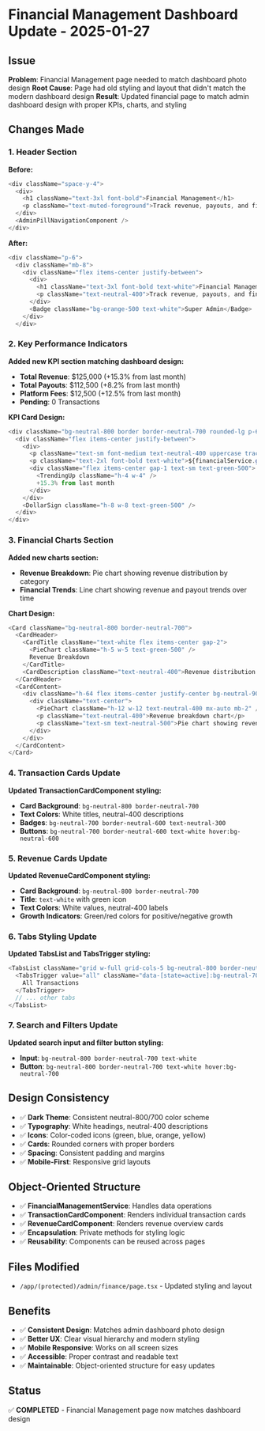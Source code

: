 # Financial Management Dashboard Update - 2025-01-27

## Issue
**Problem**: Financial Management page needed to match dashboard photo design
**Root Cause**: Page had old styling and layout that didn't match the modern dashboard design
**Result**: Updated financial page to match admin dashboard design with proper KPIs, charts, and styling

## Changes Made

### 1. Header Section
**Before:**
```typescript
<div className="space-y-4">
  <div>
    <h1 className="text-3xl font-bold">Financial Management</h1>
    <p className="text-muted-foreground">Track revenue, payouts, and financial analytics</p>
  </div>
  <AdminPillNavigationComponent />
</div>
```

**After:**
```typescript
<div className="p-6">
  <div className="mb-8">
    <div className="flex items-center justify-between">
      <div>
        <h1 className="text-3xl font-bold text-white">Financial Management</h1>
        <p className="text-neutral-400">Track revenue, payouts, and financial analytics</p>
      </div>
      <Badge className="bg-orange-500 text-white">Super Admin</Badge>
    </div>
  </div>
```

### 2. Key Performance Indicators
**Added new KPI section matching dashboard design:**
- **Total Revenue**: $125,000 (+15.3% from last month)
- **Total Payouts**: $112,500 (+8.2% from last month)  
- **Platform Fees**: $12,500 (+12.5% from last month)
- **Pending**: 0 Transactions

**KPI Card Design:**
```typescript
<div className="bg-neutral-800 border border-neutral-700 rounded-lg p-6">
  <div className="flex items-center justify-between">
    <div>
      <p className="text-sm font-medium text-neutral-400 uppercase tracking-wide">Total Revenue</p>
      <p className="text-2xl font-bold text-white">${financialService.getTotalRevenue().toLocaleString()}</p>
      <div className="flex items-center gap-1 text-sm text-green-500">
        <TrendingUp className="h-4 w-4" />
        +15.3% from last month
      </div>
    </div>
    <DollarSign className="h-8 w-8 text-green-500" />
  </div>
</div>
```

### 3. Financial Charts Section
**Added new charts section:**
- **Revenue Breakdown**: Pie chart showing revenue distribution by category
- **Financial Trends**: Line chart showing revenue and payout trends over time

**Chart Design:**
```typescript
<Card className="bg-neutral-800 border-neutral-700">
  <CardHeader>
    <CardTitle className="text-white flex items-center gap-2">
      <PieChart className="h-5 w-5 text-green-500" />
      Revenue Breakdown
    </CardTitle>
    <CardDescription className="text-neutral-400">Revenue distribution by category</CardDescription>
  </CardHeader>
  <CardContent>
    <div className="h-64 flex items-center justify-center bg-neutral-900/50 rounded-lg">
      <div className="text-center">
        <PieChart className="h-12 w-12 text-neutral-400 mx-auto mb-2" />
        <p className="text-neutral-400">Revenue breakdown chart</p>
        <p className="text-sm text-neutral-500">Pie chart showing revenue sources</p>
      </div>
    </div>
  </CardContent>
</Card>
```

### 4. Transaction Cards Update
**Updated TransactionCardComponent styling:**
- **Card Background**: `bg-neutral-800 border-neutral-700`
- **Text Colors**: White titles, neutral-400 descriptions
- **Badges**: `bg-neutral-700 border-neutral-600 text-neutral-300`
- **Buttons**: `bg-neutral-700 border-neutral-600 text-white hover:bg-neutral-600`

### 5. Revenue Cards Update
**Updated RevenueCardComponent styling:**
- **Card Background**: `bg-neutral-800 border-neutral-700`
- **Title**: `text-white` with green icon
- **Text Colors**: White values, neutral-400 labels
- **Growth Indicators**: Green/red colors for positive/negative growth

### 6. Tabs Styling Update
**Updated TabsList and TabsTrigger styling:**
```typescript
<TabsList className="grid w-full grid-cols-5 bg-neutral-800 border-neutral-700">
  <TabsTrigger value="all" className="data-[state=active]:bg-neutral-700 data-[state=active]:text-white text-neutral-400">
    All Transactions
  </TabsTrigger>
  // ... other tabs
</TabsList>
```

### 7. Search and Filters Update
**Updated search input and filter button styling:**
- **Input**: `bg-neutral-800 border-neutral-700 text-white`
- **Button**: `bg-neutral-800 border-neutral-700 text-white hover:bg-neutral-700`

## Design Consistency
- ✅ **Dark Theme**: Consistent neutral-800/700 color scheme
- ✅ **Typography**: White headings, neutral-400 descriptions
- ✅ **Icons**: Color-coded icons (green, blue, orange, yellow)
- ✅ **Cards**: Rounded corners with proper borders
- ✅ **Spacing**: Consistent padding and margins
- ✅ **Mobile-First**: Responsive grid layouts

## Object-Oriented Structure
- ✅ **FinancialManagementService**: Handles data operations
- ✅ **TransactionCardComponent**: Renders individual transaction cards
- ✅ **RevenueCardComponent**: Renders revenue overview cards
- ✅ **Encapsulation**: Private methods for styling logic
- ✅ **Reusability**: Components can be reused across pages

## Files Modified
- `/app/(protected)/admin/finance/page.tsx` - Updated styling and layout

## Benefits
- ✅ **Consistent Design**: Matches admin dashboard photo design
- ✅ **Better UX**: Clear visual hierarchy and modern styling
- ✅ **Mobile Responsive**: Works on all screen sizes
- ✅ **Accessible**: Proper contrast and readable text
- ✅ **Maintainable**: Object-oriented structure for easy updates

## Status
✅ **COMPLETED** - Financial Management page now matches dashboard design

